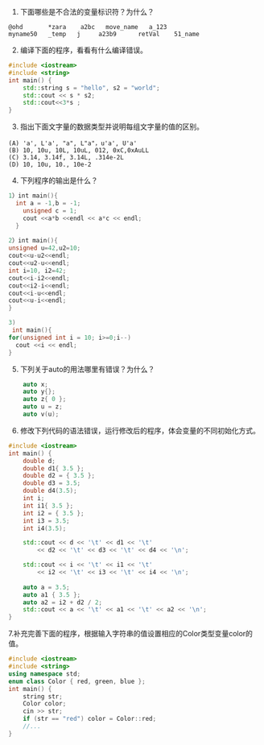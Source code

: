 
1.	下面哪些是不合法的变量标识符？为什么？
```
@ohd       *zara    a2bc   move_name   a_123
myname50   _temp   j     a23b9      retVal    51_name
```
2. 编译下面的程序，看看有什么编译错误。
```cpp
#include <iostream>
#include <string>
int main() {
	std::string s = "hello", s2 = "world";
	std::cout << s * s2;
	std::cout<<3*s ;
}
```

3.	指出下面文字量的数据类型并说明每组文字量的值的区别。
```
(A) 'a', L'a', "a", L"a"，u'a', U'a'
(B) 10, 10u, 10L, 10uL, 012, 0xC,0xAuLL
(C) 3.14, 3.14f, 3.14L, .314e-2L
(D) 10, 10u, 10., 10e-2
```
4. 下列程序的输出是什么？
```cpp
1）int main(){
  int a = -1,b = -1;
    unsigned c = 1;
    cout <<a*b <<endl << a*c << endl;
  }
  
2）int main(){
unsigned u=42,u2=10;
cout<<u-u2<<endl;
cout<<u2-u<<endl;
int i=10, i2=42;
cout<<i-i2<<endl;
cout<<i2-i<<endl;
cout<<i-u<<endl;
cout<<u-i<<endl;
}

3)
 int main(){
for(unsigned int i = 10; i>=0;i--)
  cout <<i << endl;
}
```

5. 下列关于auto的用法哪里有错误？为什么？
```cpp
	auto x;
	auto y{};
	auto z{ 0 };
	auto u = z;
	auto v(u);
```

6. 修改下列代码的语法错误，运行修改后的程序，体会变量的不同初始化方式。
```cpp
#include <iostream>
int main() {
	double d;
	double d1{ 3.5 };
	double d2 = { 3.5 };
	double d3 = 3.5;
	double d4(3.5);
	int i;
	int i1{ 3.5 };
	int i2 = { 3.5 };
	int i3 = 3.5;
	int i4(3.5);

	std::cout << d << '\t' << d1 << '\t'
		<< d2 << '\t' << d3 << '\t' << d4 << '\n';

	std::cout << i << '\t' << i1 << '\t'
		<< i2 << '\t' << i3 << '\t' << i4 << '\n';
	
	auto a = 3.5;
	auto a1 { 3.5 };
	auto a2 = i2 + d2 / 2;
	std::cout << a << '\t' << a1 << '\t' << a2 << '\n';
}
```


7.补充完善下面的程序，根据输入字符串的值设置相应的Color类型变量color的值。
```cpp
#include <iostream>
#include <string>
using namespace std;
enum class Color { red, green, blue };
int main() {
	string str;
	Color color;
	cin >> str;
	if (str == "red") color = Color::red;
	//...
}
```

